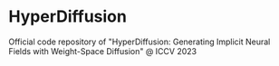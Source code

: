 # HyperDiffusion
Official code repository of "HyperDiffusion: Generating Implicit Neural Fields with Weight-Space Diffusion" @ ICCV 2023 
